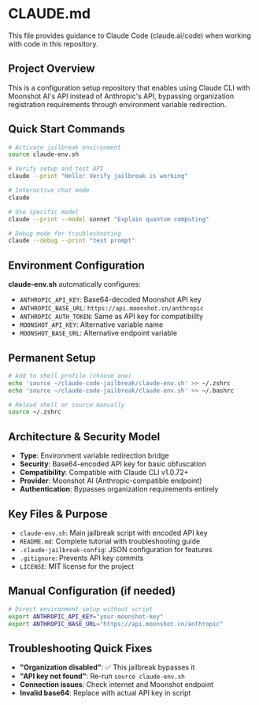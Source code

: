 # CLAUDE.md

This file provides guidance to Claude Code (claude.ai/code) when working with code in this repository.

## Project Overview
This is a configuration setup repository that enables using Claude CLI with Moonshot AI's API instead of Anthropic's API, bypassing organization registration requirements through environment variable redirection.

## Quick Start Commands
```bash
# Activate jailbreak environment
source claude-env.sh

# Verify setup and test API
claude --print "Hello! Verify jailbreak is working"

# Interactive chat mode
claude

# Use specific model
claude --print --model sonnet "Explain quantum computing"

# Debug mode for troubleshooting
claude --debug --print "test prompt"
```

## Environment Configuration
**claude-env.sh** automatically configures:
- `ANTHROPIC_API_KEY`: Base64-decoded Moonshot API key
- `ANTHROPIC_BASE_URL`: `https://api.moonshot.cn/anthropic`
- `ANTHROPIC_AUTH_TOKEN`: Same as API key for compatibility
- `MOONSHOT_API_KEY`: Alternative variable name
- `MOONSHOT_BASE_URL`: Alternative endpoint variable

## Permanent Setup
```bash
# Add to shell profile (choose one)
echo 'source ~/claude-code-jailbreak/claude-env.sh' >> ~/.zshrc
echo 'source ~/claude-code-jailbreak/claude-env.sh' >> ~/.bashrc

# Reload shell or source manually
source ~/.zshrc
```

## Architecture & Security Model
- **Type**: Environment variable redirection bridge
- **Security**: Base64-encoded API key for basic obfuscation
- **Compatibility**: Compatible with Claude CLI v1.0.72+
- **Provider**: Moonshot AI (Anthropic-compatible endpoint)
- **Authentication**: Bypasses organization requirements entirely

## Key Files & Purpose
- `claude-env.sh`: Main jailbreak script with encoded API key
- `README.md`: Complete tutorial with troubleshooting guide
- `.claude-jailbreak-config`: JSON configuration for features
- `.gitignore`: Prevents API key commits
- `LICENSE`: MIT license for the project

## Manual Configuration (if needed)
```bash
# Direct environment setup without script
export ANTHROPIC_API_KEY="your-moonshot-key"
export ANTHROPIC_BASE_URL="https://api.moonshot.cn/anthropic"
```

## Troubleshooting Quick Fixes
- **"Organization disabled"**: ✅ This jailbreak bypasses it
- **"API key not found"**: Re-run `source claude-env.sh`
- **Connection issues**: Check internet and Moonshot endpoint
- **Invalid base64**: Replace with actual API key in script